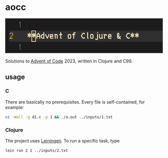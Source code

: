 # aocc
![title](/aocc.png)

Solutions to [Advent of Code] 2023, written in Clojure and C99.

## usage

### C
There are basically no prerequisites. Every file is self-contained, for example:
```sh
cc -Wall -g d1.c -p 1 && ./a.out ../inputs/1.txt
```
### Clojure
The project uses [Leiningen]. To run a specific task, type
```sh
lein run 2 1 ../inputs/2.txt
```

[Advent of Code]: https://adventofcode.com/
[Leiningen]: https://leiningen.org/

